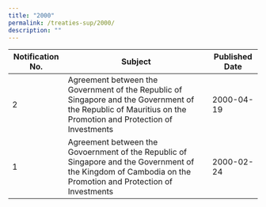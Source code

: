 ```yaml
---
title: "2000"
permalink: /treaties-sup/2000/
description: ""
---
```

|Notification No.|Subject|Published Date|
|---|---|---|
|2|Agreement between the Government of the Republic of Singapore and the Government of the Republic of Mauritius on the Promotion and Protection of Investments|2000-04-19|
|1|Agreement between the Govoernment of the Republic of Singapore and the Government of the Kingdom of Cambodia on the Promotion and Protection of Investments|2000-02-24|